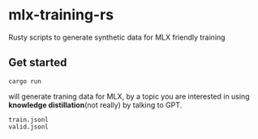 # mlx-training-rs
Rusty scripts to generate synthetic data for MLX friendly training

## Get started

`cargo run`

will generate traning data for MLX, by a topic you are interested in using __knowledge distillation__(not really) by talking to GPT.
```
train.jsonl
valid.jsonl
```